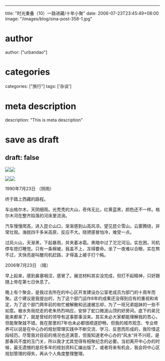 
---
title: "时光重叠（10）一路进藏/十年小聚"
date: 2006-07-23T23:45:49+08:00
image: "/images/blog/sina-post-358-1.jpg"
# author
author: ["urbandao"]
# categories
categories: ["旅行"]
tags: ['杂谈']
# meta description
description: "This is meta description"
# save as draft
draft: false
---

![](/images/blog/sina-post-358-1.jpg)![](/images/blog/sina-post-358-2.jpg)

![](/images/blog/sina-post-358-3.jpg)![](/images/blog/sina-post-358-4.jpg)

1990年7月23日 （阴雨）

终于踏上西藏的路程。

车出格尔木，天阴细雨。光秃秃的大山，奇伟无比，红黄蓝黑，颜色还不一样。格尔木河在整齐陷落的河床里流淌。

汽车慢慢爬高，进入昆仑山口，渐渐感到山高风凉。望见昆仑雪山，云雾腾绕，非常壮观。海拔四千多米高原，反应不大。晓骋感冒怕冷，难受一点。

过风火山，天渐黑，下起暴雨，并夹着冰雹。黑暗中过了沱沱河沿。实在困，司机停车熄灯睡觉。只有一条棉被，我盖不上，冻得要命。坐了一夜难以合眼，实在熬不过，天快亮是叫醒司机赶路，才得盖上被子打个盹。

2006年7月23日 （晴）

早上起来，感到鼻塞咽涩，感冒了。展览材料其实没完成，但打不起精神，只好跟随上帝在第七日休息了。

晚上有个聚会，是我过去所在的中心区开发建设办公室老成员为部门的十周年而聚。这个建议是我提出的，为了这个部门运作8年的成果还没得到应有的重视和肯定，为了这个部门两年前的匆忙被解散和迅速被忘却，为了一班兄弟姐妹的一些不如意。被水务局挖走的老朱热烈响应，安排了蛇口微波山顶的好房间。底下的弟兄能来都来了，就是曾经的领导有这事那事没来。其实未必大家都能理解我的苦心，但能聚聚就不错。我在那里的7年也未必都很顺遂舒畅，但我的城市观念、专业修养可以说是在中心办的规划管理实践中不断交流、学习、反思而形成的，我珍惜这段经历。尽管我对目前的境况也还满意，但我知道老中心办的“风水“并不兴旺，是那春风不度的玉门关，所以我才尤其觉得有相聚纪念的必要。当初离开中心办的时候，最无遗憾的是将多年的规划资料汇编出版了。或者将来有机会，我会将中心区规划管理的得失，再从个人角度整理整理。
